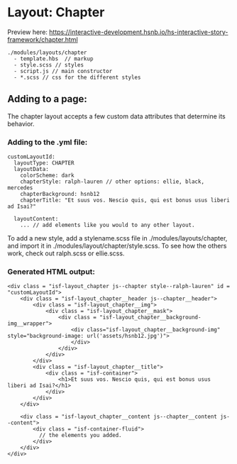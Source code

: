 # Layout: Chapter

Preview here: https://interactive-development.hsnb.io/hs-interactive-story-framework/chapter.html

```
./modules/layouts/chapter
  - template.hbs  // markup
  - style.scss // styles
  - script.js // main constructor
  - *.scss // css for the different styles
```

## Adding to a page:

The chapter layout accepts a few custom data attributes that determine its behavior.

### Adding to the .yml file:
```
customLayoutId:
  layoutType: CHAPTER
  layoutData:
    colorScheme: dark
    chapterStyle: ralph-lauren // other options: ellie, black, mercedes
    chapterBackground: hsnb12
    chapterTitle: "Et suus vos. Nescio quis, qui est bonus usus liberi ad Isai?"

  layoutContent:
    ... // add elements like you would to any other layout.
```
To add a new style, add a stylename.scss file in ./modules/layouts/chapter, and import it in ./modules/layout/chapter/style.scss.
To see how the others work, check out ralph.scss or ellie.scss.

### Generated HTML output:
```
<div class = "isf-layout_chapter js--chapter style--ralph-lauren" id = "customLayoutId">
    <div class = "isf-layout_chapter__header js--chapter__header">
        <div class = "isf-layout_chapter__img">
            <div class = "isf-layout_chapter__mask">
                <div class = "isf-layout_chapter__background-img__wrapper">
                    <div class="isf-layout_chapter__background-img" style="background-image: url('assets/hsnb12.jpg')">
                    </div>
                </div>
            </div>
        </div>
        <div class = "isf-layout_chapter__title">
            <div class = "isf-container">
                <h1>Et suus vos. Nescio quis, qui est bonus usus liberi ad Isai?</h1>
            </div>
        </div>
    </div>

    <div class = "isf-layout_chapter__content js--chapter__content js--content">
        <div class = "isf-container-fluid">
          // the elements you added.
        </div>
    </div>
</div>
```

